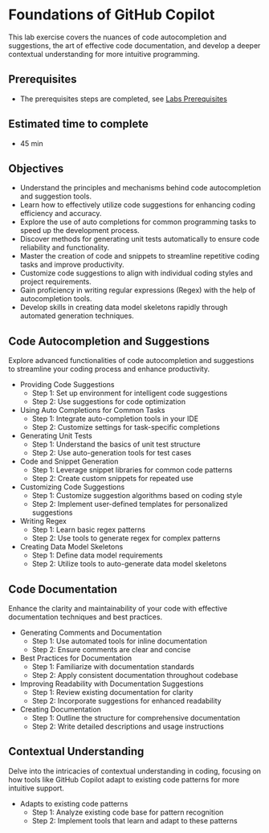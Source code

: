 # Foundations of GitHub Copilot
This lab exercise covers the nuances of code autocompletion and suggestions, the art of effective code documentation, and develop a deeper contextual understanding for more intuitive programming.

## Prerequisites
- The prerequisites steps are completed, see [Labs Prerequisites](https://github.com/XpiritBV/Copilot-Bootcamp#labs-prerequisites)

## Estimated time to complete
- 45 min

## Objectives
- Understand the principles and mechanisms behind code autocompletion and suggestion tools.
- Learn how to effectively utilize code suggestions for enhancing coding efficiency and accuracy.
- Explore the use of auto completions for common programming tasks to speed up the development process.
- Discover methods for generating unit tests automatically to ensure code reliability and functionality.
- Master the creation of code and snippets to streamline repetitive coding tasks and improve productivity.
- Customize code suggestions to align with individual coding styles and project requirements.
- Gain proficiency in writing regular expressions (Regex) with the help of autocompletion tools.
- Develop skills in creating data model skeletons rapidly through automated generation techniques.

## Code Autocompletion and Suggestions
Explore advanced functionalities of code autocompletion and suggestions to streamline your coding process and enhance productivity.
- Providing Code Suggestions
  - Step 1: Set up environment for intelligent code suggestions
  - Step 2: Use suggestions for code optimization
- Using Auto Completions for Common Tasks
  - Step 1: Integrate auto-completion tools in your IDE
  - Step 2: Customize settings for task-specific completions
- Generating Unit Tests
  - Step 1: Understand the basics of unit test structure
  - Step 2: Use auto-generation tools for test cases
- Code and Snippet Generation
  - Step 1: Leverage snippet libraries for common code patterns
  - Step 2: Create custom snippets for repeated use
- Customizing Code Suggestions
  - Step 1: Customize suggestion algorithms based on coding style
  - Step 2: Implement user-defined templates for personalized suggestions
- Writing Regex
  - Step 1: Learn basic regex patterns
  - Step 2: Use tools to generate regex for complex patterns
- Creating Data Model Skeletons
  - Step 1: Define data model requirements
  - Step 2: Utilize tools to auto-generate data model skeletons

## Code Documentation
Enhance the clarity and maintainability of your code with effective documentation techniques and best practices.
- Generating Comments and Documentation
  - Step 1: Use automated tools for inline documentation
  - Step 2: Ensure comments are clear and concise
- Best Practices for Documentation
  - Step 1: Familiarize with documentation standards
  - Step 2: Apply consistent documentation throughout codebase
- Improving Readability with Documentation Suggestions
  - Step 1: Review existing documentation for clarity
  - Step 2: Incorporate suggestions for enhanced readability
- Creating Documentation
  - Step 1: Outline the structure for comprehensive documentation
  - Step 2: Write detailed descriptions and usage instructions

## Contextual Understanding
Delve into the intricacies of contextual understanding in coding, focusing on how tools like GitHub Copilot adapt to existing code patterns for more intuitive support.
- Adapts to existing code patterns
  - Step 1: Analyze existing code base for pattern recognition
  - Step 2: Implement tools that learn and adapt to these patterns
